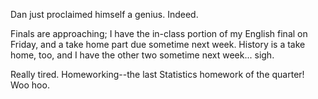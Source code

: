 Dan just proclaimed himself a genius.  Indeed.

Finals are approaching; I have the in-class portion of my English final on Friday, and a take home part due sometime next week.  History is a take home, too, and I have the other two sometime next week... sigh.

Really tired.  Homeworking--the last Statistics homework of the quarter!  Woo hoo.